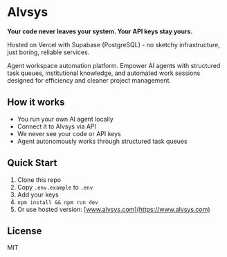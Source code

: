 # Alvsys

**Your code never leaves your system. Your API keys stay yours.**

Hosted on Vercel with Supabase (PostgreSQL) - no sketchy infrastructure, just boring, reliable services.

Agent workspace automation platform. Empower AI agents with structured task queues, institutional knowledge, and automated work sessions designed for efficiency and cleaner project management.

## How it works
- You run your own AI agent locally
- Connect it to Alvsys via API 
- We never see your code or API keys
- Agent autonomously works through structured task queues

## Quick Start
1. Clone this repo
2. Copy `.env.example` to `.env`
3. Add your keys
4. `npm install && npm run dev`
5. Or use hosted version: [www.alvsys.com](https://www.alvsys.com)

## License
MIT